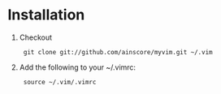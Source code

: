 Installation
============

1. Checkout

        git clone git://github.com/ainscore/myvim.git ~/.vim

2. Add the following to your ~/.vimrc:

        source ~/.vim/.vimrc
